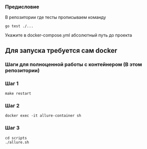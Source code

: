 ### Предисловие
В репозитории где тесты прописываем команду 
```shell
go test ./...
```
Укажите в docker-compose.yml абсолютный путь до проекта

## Для запуска требуется сам docker
### Шаги для полноценной работы с контейнером (В этом репозитории)

### Шаг 1
```shell
make restart
```

### Шаг 2
```shell
docker exec -it allure-container sh
```

### Шаг 3
```shell
cd scripts
./allure.sh
```
